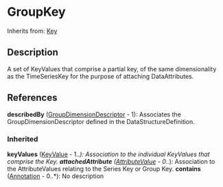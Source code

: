 
# GroupKey

Inherits from: [Key](Key.md)



## Description

A set of KeyValues that comprise a partial key, of the same dimensionality as the TimeSeriesKey for the purpose of attaching DataAttributes.




## References

**describedBy** ([GroupDimensionDescriptor](GroupDimensionDescriptor.md) - 1): Associates the GroupDimensionDescriptor defined in the DataStructureDefinition.

### Inherited

**keyValues** ([KeyValue](KeyValue.md) - 1..*): Association to the individual KeyValues that comprise the Key.
**attachedAttribute** ([AttributeValue](AttributeValue.md) - 0..*): Association to the AttributeValues relating to the Series Key or Group Key.
**contains** ([Annotation](../Base/Annotation.md) - 0..*): No description



